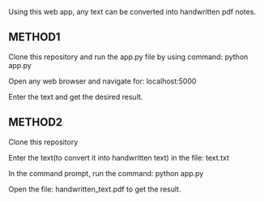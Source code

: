 Using this web app, any text can be converted into handwritten pdf notes.

METHOD1
-------
Clone this repository and run the app.py file by using command:
  python app.py
  
Open any web browser and navigate for:
  localhost:5000

Enter the text and get the desired result.



METHOD2
-------
Clone this repository

Enter the text(to convert it into handwritten text) in the file:
  text.txt
  
In the command prompt, run the command:
  python app.py

Open the file:
  handwritten_text.pdf
to get the result.

